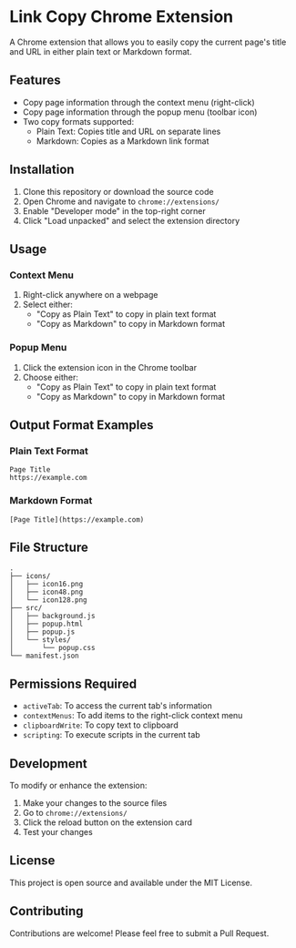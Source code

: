 # Link Copy Chrome Extension

A Chrome extension that allows you to easily copy the current page's title and URL in either plain text or Markdown format.

## Features

- Copy page information through the context menu (right-click)
- Copy page information through the popup menu (toolbar icon)
- Two copy formats supported:
  - Plain Text: Copies title and URL on separate lines
  - Markdown: Copies as a Markdown link format

## Installation

1. Clone this repository or download the source code
2. Open Chrome and navigate to `chrome://extensions/`
3. Enable "Developer mode" in the top-right corner
4. Click "Load unpacked" and select the extension directory

## Usage

### Context Menu

1. Right-click anywhere on a webpage
2. Select either:
   - "Copy as Plain Text" to copy in plain text format
   - "Copy as Markdown" to copy in Markdown format

### Popup Menu

1. Click the extension icon in the Chrome toolbar
2. Choose either:
   - "Copy as Plain Text" to copy in plain text format
   - "Copy as Markdown" to copy in Markdown format

## Output Format Examples

### Plain Text Format
```
Page Title
https://example.com
```

### Markdown Format
```
[Page Title](https://example.com)
```

## File Structure

```
.
├── icons/
│   ├── icon16.png
│   ├── icon48.png
│   └── icon128.png
├── src/
│   ├── background.js
│   ├── popup.html
│   ├── popup.js
│   └── styles/
│       └── popup.css
└── manifest.json
```

## Permissions Required

- `activeTab`: To access the current tab's information
- `contextMenus`: To add items to the right-click context menu
- `clipboardWrite`: To copy text to clipboard
- `scripting`: To execute scripts in the current tab

## Development

To modify or enhance the extension:

1. Make your changes to the source files
2. Go to `chrome://extensions/`
3. Click the reload button on the extension card
4. Test your changes

## License

This project is open source and available under the MIT License.

## Contributing

Contributions are welcome! Please feel free to submit a Pull Request.
